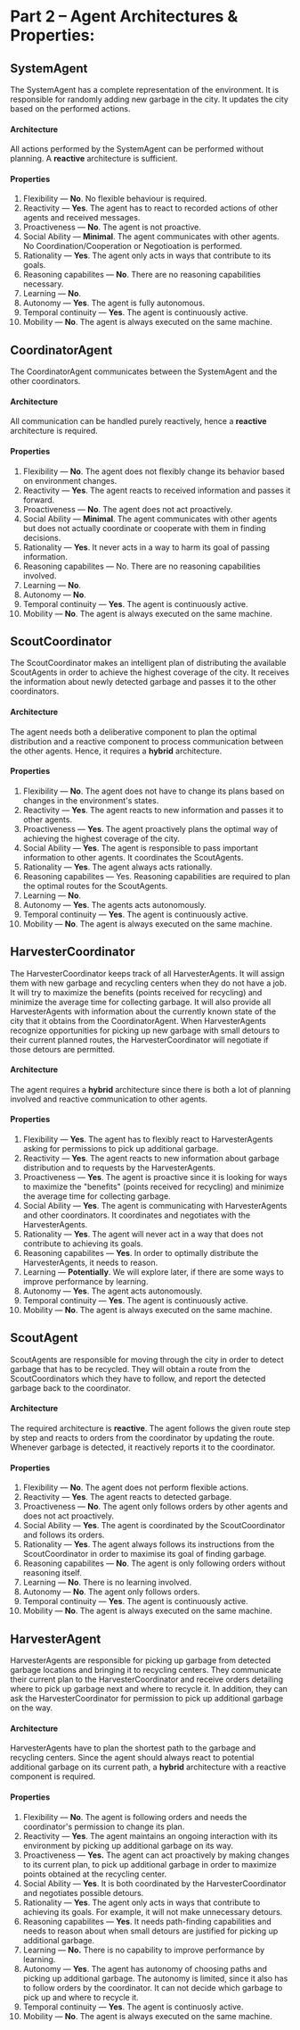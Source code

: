 # Part 2 – Agent Architectures & Properties:


## SystemAgent

The SystemAgent has a complete representation of the environment. It is responsible for randomly adding new garbage in the city. It updates the city based on the performed actions.

#### Architecture

All actions performed by the SystemAgent can be performed without planning. A **reactive** architecture is sufficient. 

#### Properties

1. Flexibility — **No**. No flexible behaviour is required.
2. Reactivity — **Yes**. The agent has to react to recorded actions of other agents and received messages.
3. Proactiveness — **No**. The agent is not proactive.
4. Social Ability — **Minimal**. The agent communicates with other agents. No Coordination/Cooperation or Negotioation is performed.
5. Rationality — **Yes**. The agent only acts in ways that contribute to its goals.
6. Reasoning capabilites — **No**. There are no reasoning capabilities necessary.
7. Learning — **No**.
8. Autonomy — **Yes**. The agent is fully autonomous.
9. Temporal continuity — **Yes**. The agent is continuously active.
10. Mobility — **No**. The agent is always executed on the same machine.



## CoordinatorAgent

The CoordinatorAgent communicates between the SystemAgent and the other coordinators.

#### Architecture

All communication can be handled purely reactively, hence a **reactive** architecture is required.

#### Properties

1. Flexibility — **No**. The agent does not flexibly change its behavior based on environment changes.
2. Reactivity — **Yes**. The agent reacts to received information and passes it forward.
3. Proactiveness — **No**. The agent does not act proactively.
4. Social Ability — **Minimal**. The agent communicates with other agents but does not actually coordinate or cooperate with them in finding decisions.
5. Rationality — **Yes**. It never acts in a way to harm its goal of passing information.
6. Reasoning capabilites — No. There are no reasoning capabilities involved.
7. Learning — **No**.
8. Autonomy — **No**. 
9. Temporal continuity — **Yes**. The agent is continuously active.
10. Mobility — **No**. The agent is always executed on the same machine.



## ScoutCoordinator

The ScoutCoordinator makes an intelligent plan of distributing the available ScoutAgents in order to achieve the highest coverage of the city. It receives the information about newly detected garbage and passes it to the other coordinators. 

#### Architecture

The agent needs both a deliberative component to plan the optimal distribution and a reactive component to process communication between the other agents. Hence, it requires a **hybrid** architecture.

#### Properties

1. Flexibility — **No**. The agent does not have to change its plans based on changes in the environment's states.
2. Reactivity — **Yes**. The agent reacts to new information and passes it to other agents.
3. Proactiveness — **Yes**. The agent proactively plans the optimal way of achieving the highest coverage of the city.
4. Social Ability — **Yes**. The agent is responsible to pass important information to other agents. It coordinates the ScoutAgents.
5. Rationality — **Yes**. The agent always acts rationally.
6. Reasoning capabilites — Yes. Reasoning capabilities are required to plan the optimal routes for the ScoutAgents.
7. Learning — **No**. 
8. Autonomy — **Yes**. The agents acts autonomously.
9. Temporal continuity — **Yes**. The agent is continuously active.
10. Mobility — **No**. The agent is always executed on the same machine.



## HarvesterCoordinator

The HarvesterCoordinator keeps track of all HarvesterAgents. It will assign them with new garbage and recycling centers when they do not have a job. It will try to maximize the benefits (points received for recycling) and minimize the average time for collecting garbage. It will also provide all HarvesterAgents with information about the currently known state of the city that it obtains from the CoordinatorAgent. When HarvesterAgents recognize opportunities for picking up new garbage with small detours to their current planned routes, the HarvesterCoordinator will negotiate if those detours are permitted.

#### Architecture

The agent requires a **hybrid** architecture since there is both a lot of planning involved and reactive communication to other agents.

#### Properties

1. Flexibility — **Yes**. The agent has to flexibly react to HarvesterAgents asking for permissions to pick up additional garbage.
2. Reactivity — **Yes**. The agent reacts to new information about garbage distribution and to requests by the HarvesterAgents.
3. Proactiveness — **Yes**. The agent is proactive since it is looking for ways to maximize the "benefits" (points received for recycling) and minimize the average time for collecting garbage.
4. Social Ability — **Yes**. The agent is communicating with HarvesterAgents and other coordinators. It coordinates and negotiates with the HarvesterAgents.
5. Rationality — **Yes**. The agent will never act in a way that does not contribute to achieving its goals.
6. Reasoning capabilites — **Yes**. In order to optimally distribute the HarvesterAgents, it needs to reason.
7. Learning — **Potentially**. We will explore later, if there are some ways to improve performance by learning.
8. Autonomy — **Yes**. The agent acts autonomously.
9. Temporal continuity — **Yes**. The agent is continuously active.
10. Mobility — **No**. The agent is always executed on the same machine.



## ScoutAgent

ScoutAgents are responsible for moving through the city in order to detect garbage that has to be recycled. They will obtain a route from the ScoutCoordinators which they have to follow, and report the detected garbage back to the coordinator.

#### Architecture

The required architecture is **reactive**. The agent follows the given route step by step and reacts to orders from the coordinator by updating the route. Whenever garbage is detected, it reactively reports it to the coordinator.

#### Properties

1. Flexibility — **No**. The agent does not perform flexible actions.
2. Reactivity — **Yes**. The agent reacts to detected garbage.
3. Proactiveness — **No**. The agent only follows orders by other agents and does not act proactively.
4. Social Ability — **Yes**. The agent is coordinated by the ScoutCoordinator and follows its orders.
5. Rationality — **Yes**. The agent always follows its instructions from the ScoutCoordinator in order to maximise its goal of finding garbage.
6. Reasoning capabilites — **No**. The agent is only following orders without reasoning itself.
7. Learning — **No**. There is no learning involved.
8. Autonomy — **No**. The agent only follows orders.
9. Temporal continuity — **Yes**. The agent is continuously active.
10. Mobility — **No**. The agent is always executed on the same machine.



## HarvesterAgent

HarvesterAgents are responsible for picking up garbage from detected garbage locations and bringing it to recycling centers. They communicate their current plan to the HarvesterCoordinator and receive orders detailing where to pick up garbage next and where to recycle it. In addition, they can ask the HarvesterCoordinator for permission to pick up additional garbage on the way.

#### Architecture

HarvesterAgents have to plan the shortest path to the garbage and recycling centers. Since the agent should always react to potential additional garbage on its current path, a **hybrid** architecture with a reactive component is required.

#### Properties

1. Flexibility — **No**. The agent is following orders and needs the coordinator's permission to change its plan.
2. Reactivity — **Yes**. The agent maintains an ongoing interaction with its environment by picking up additional garbage on its way.
3. Proactiveness — **Yes.** The agent can act proactively by making changes to its current plan, to pick up additional garbage in order to maximize points obtained at the recycling center. 
4. Social Ability — **Yes**. It is both coordinated by the HarvesterCoordinator and negotiates possible detours. 
5. Rationality — **Yes**. The agent only acts in ways that contribute to achieving its goals. For example, it will not make unnecessary detours. 
6. Reasoning capabilites — **Yes**. It needs path-finding capabilities and needs to reason about when small detours are justified for picking up additional garbage. 
7. Learning — **No.** There is no capability to improve performance by learning.
8. Autonomy — **Yes**. The agent has autonomy of choosing paths and picking up additional garbage. The autonomy is limited, since it also has to follow orders by the coordinator. It can not decide which garbage to pick up and where to recycle it.
9. Temporal continuity — **Yes**. The agent is continuosly active.
10. Mobility — **No**. The agent is always executed on the same machine.


